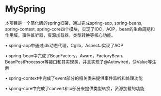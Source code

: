 # MySpring
本项目是一个简化版的spring框架，通过完成spring-aop, spring-beans, spring-context, spring-core四个模块，实现了IOC，AOP，bean的生命周期和作用域，事件监听器，资源加载器，类型转换等核心功能。

• spring-aop中通过jdk动态代理，Cglib，AspectJ实现了AOP

• spring-bean中完成了BeanFactory，Aware，FactoryBean，BeanPostProcessor等接口和其实现类，并且实现了@Autowired，@Value等注解

• spring-context中完成了event部分的相关类来提供事件监听和处理功能

• spring-core中完成了convert和io部分来提供类型转换，资源加载的功能
